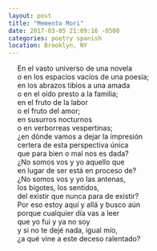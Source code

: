 ```yaml
---
layout: post
title: "Memento Mori"
date: 2017-03-05 21:09:16 -0500
categories: poetry spanish
location: Brooklyn, NY
---
```


<style type="text/css">
    p.p1 {margin: 0.0px 0.0px 0.0px 0.0px;}
    p.p2 {margin: 0.0px 0.0px 0.0px 0.0px; text-indent: 18.0px; min-height: 17.0px}
    p.p3 {margin: 0.0px 0.0px 0.0px 0.0px; text-indent: 18.0px;}
</style>

<p class="p3">En el vasto universo de una novela</p>
<p class="p3">o en los espacios vacíos de una poesía;</p>
<p class="p3">en los abrazos tibios a una amada</p>
<p class="p3">o en el oído presto a la familia;</p>
<p class="p3">en el fruto de la labor</p>
<p class="p3">o el fruto del amor;</p>
<p class="p3">en susurros nocturnos</p>
<p class="p3">o en verborreas vespertinas;</p>
<p class="p3">¿en dónde vamos a dejar la impresión</p>
<p class="p3">certera de esta perspectiva única</p>
<p class="p3">que para bien o mal nos es dada?</p>
<p class="p3">¿No somos vos y yo aquello que</p>
<p class="p3">en lugar de ser está en proceso de?</p>
<p class="p3">¿No somos vos y yo las antenas,</p>
<p class="p3">los bigotes, los sentidos,</p>
<p class="p3">del existir que nunca para de existir?</p>
<p class="p3">Por eso estoy aquí y allá y busco aún</p>
<p class="p3">porque cualquier día vas a leer</p>
<p class="p3">que yo fui y ya no soy</p>
<p class="p3">y si no te dejé nada, igual mío,</p>
<p class="p3">¿a qué vine a este deceso ralentado?</p>
<p class="p2"><br></p>



